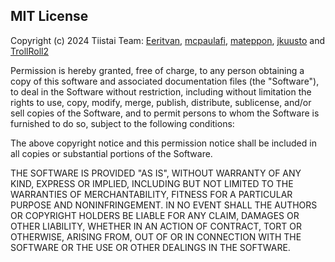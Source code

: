 ## MIT License

Copyright (c) 2024 Tiistai Team: [Eeritvan](https://github.com/Eeritvan/), [mcpaulafi](https://github.com/mcpaulafi), [mateppon](https://github.com/mateppon), [jkuusto](https://github.com/jkuusto) and [TrollRoll2](https://github.com/TrollRoll2)

Permission is hereby granted, free of charge, to any person obtaining a copy
of this software and associated documentation files (the "Software"), to deal
in the Software without restriction, including without limitation the rights
to use, copy, modify, merge, publish, distribute, sublicense, and/or sell
copies of the Software, and to permit persons to whom the Software is
furnished to do so, subject to the following conditions:

The above copyright notice and this permission notice shall be included in all
copies or substantial portions of the Software.

THE SOFTWARE IS PROVIDED "AS IS", WITHOUT WARRANTY OF ANY KIND, EXPRESS OR
IMPLIED, INCLUDING BUT NOT LIMITED TO THE WARRANTIES OF MERCHANTABILITY,
FITNESS FOR A PARTICULAR PURPOSE AND NONINFRINGEMENT. IN NO EVENT SHALL THE
AUTHORS OR COPYRIGHT HOLDERS BE LIABLE FOR ANY CLAIM, DAMAGES OR OTHER
LIABILITY, WHETHER IN AN ACTION OF CONTRACT, TORT OR OTHERWISE, ARISING FROM,
OUT OF OR IN CONNECTION WITH THE SOFTWARE OR THE USE OR OTHER DEALINGS IN THE
SOFTWARE.
